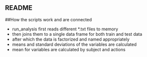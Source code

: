 ## README 

##How the scripts work and are connected
* run_analysis first reads different *.txt files to memory
* then joins them to a single data frame for both train and test data
* after which the data is factorized and named appropriately
* means and standard deviations of the variables are calculated
* mean for variables are calculated by subject and actions
